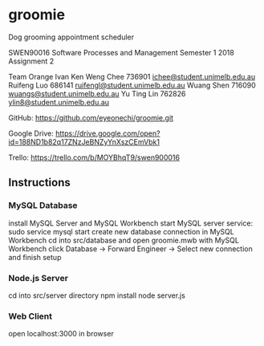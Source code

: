 # groomie
Dog grooming appointment scheduler

SWEN90016 Software Processes and Management
Semester 1 2018
Assignment 2

Team Orange
Ivan Ken Weng Chee  736901  ichee@student.unimelb.edu.au
Ruifeng Luo         686141  ruifengl@student.unimelb.edu.au
Wuang Shen          716090  wuangs@student.unimelb.edu.au
Yu Ting Lin         762826  ylin8@student.unimelb.edu.au

GitHub:
https://github.com/eyeonechi/groomie.git

Google Drive:
https://drive.google.com/open?id=188ND1b82q17ZNzJeBNZyYnXszCEmVbk1

Trello:
https://trello.com/b/MOYBhqT9/swen900016

## Instructions
### MySQL Database
install MySQL Server and MySQL Workbench
start MySQL server service:
  sudo service mysql start
create new database connection in MySQL Workbench
cd into src/database and open groomie.mwb with MySQL Workbench
click Database -> Forward Engineer -> Select new connection and finish setup

### Node.js Server
cd into src/server directory
npm install
node server.js

### Web Client
open localhost:3000 in browser
